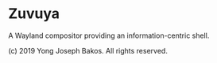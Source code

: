 # Zuvuya

A Wayland compositor providing an information-centric shell.

(c) 2019 Yong Joseph Bakos. All rights reserved.

